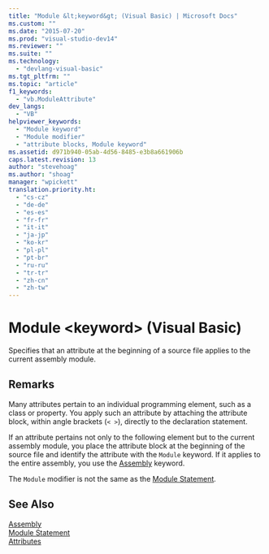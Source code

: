 ```yaml
---
title: "Module &lt;keyword&gt; (Visual Basic) | Microsoft Docs"
ms.custom: ""
ms.date: "2015-07-20"
ms.prod: "visual-studio-dev14"
ms.reviewer: ""
ms.suite: ""
ms.technology: 
  - "devlang-visual-basic"
ms.tgt_pltfrm: ""
ms.topic: "article"
f1_keywords: 
  - "vb.ModuleAttribute"
dev_langs: 
  - "VB"
helpviewer_keywords: 
  - "Module keyword"
  - "Module modifier"
  - "attribute blocks, Module keyword"
ms.assetid: d971b940-05ab-4d56-8485-e3b8a661906b
caps.latest.revision: 13
author: "stevehoag"
ms.author: "shoag"
manager: "wpickett"
translation.priority.ht: 
  - "cs-cz"
  - "de-de"
  - "es-es"
  - "fr-fr"
  - "it-it"
  - "ja-jp"
  - "ko-kr"
  - "pl-pl"
  - "pt-br"
  - "ru-ru"
  - "tr-tr"
  - "zh-cn"
  - "zh-tw"
---
```

# Module &lt;keyword&gt; (Visual Basic)
Specifies that an attribute at the beginning of a source file applies to the current assembly module.  
  
## Remarks  
 Many attributes pertain to an individual programming element, such as a class or property. You apply such an attribute by attaching the attribute block, within angle brackets (`< >`), directly to the declaration statement.  
  
 If an attribute pertains not only to the following element but to the current assembly module, you place the attribute block at the beginning of the source file and identify the attribute with the `Module` keyword. If it applies to the entire assembly, you use the [Assembly](../../../visual-basic/language-reference/modifiers/assembly.md) keyword.  
  
 The `Module` modifier is not the same as the [Module Statement](../../../visual-basic/language-reference/statements/module-statement.md).  
  
## See Also  
 [Assembly](../../../visual-basic/language-reference/modifiers/assembly.md)   
 [Module Statement](../../../visual-basic/language-reference/statements/module-statement.md)   
 [Attributes](../Topic/Attributes%20\(C%23%20and%20Visual%20Basic\).md)